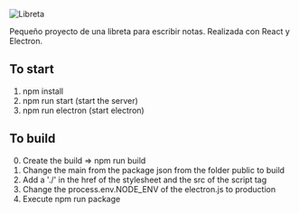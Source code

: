 ![Libreta](https://user-images.githubusercontent.com/76847923/225368991-8323a897-b443-41b5-ab2e-e538f99e72ae.gif)

Pequeño proyecto de una libreta para escribir notas. Realizada con React y Electron.

## To start

1. npm install
2. npm run start (start the server)
3. npm run electron (start electron)

## To build

0. Create the build => npm run build
1. Change the main from the package json from the folder public to build
2. Add a './' in the href of the stylesheet and the src of the script tag
3. Change the process.env.NODE_ENV of the electron.js to production
4. Execute npm run package
